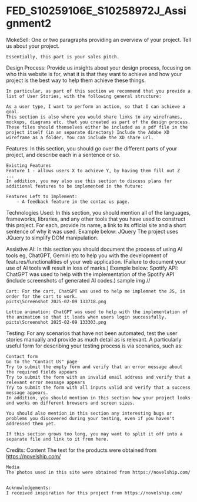 # FED_S10259106E_S10258972J_Assignment2

MokeSell:
    One or two paragraphs providing an overview of your project. Tell us about your project.

    Essentially, this part is your sales pitch.



Design Process:
    Provide us insights about your design process, focusing on who this website is for, what it is that they want to achieve and how your project is the best way to help them achieve these things.

    In particular, as part of this section we recommend that you provide a list of User Stories, with the following general structure:

    As a user type, I want to perform an action, so that I can achieve a goal.
    This section is also where you would share links to any wireframes, mockups, diagrams etc. that you created as part of the design process. These files should themselves either be included as a pdf file in the project itself (in an separate directory) Include the Adobe XD wireframe as a folder. You can include the XD share url.



Features:
    In this section, you should go over the different parts of your project, and describe each in a sentence or so.

    Existing Features
    Feature 1 - allows users X to achieve Y, by having them fill out Z
    ...
    In addition, you may also use this section to discuss plans for additional features to be implemented in the future:

    Features Left to Implement:
        - A feedback feature in the contac us page.



Technologies Used:
    In this section, you should mention all of the languages, frameworks, libraries, and any other tools that you have used to construct this project. For each, provide its name, a link to its official site and a short sentence of why it was used. Example below:
    JQuery
    The project uses JQuery to simplify DOM manipulation.

 

Assistive AI:
    In this section you should document the process of using AI tools eg, ChatGPT, Gemini etc to help you with the development of features/functionalities of your web application. (Failure to document your use of AI tools will result in loss of marks.) Example below:
    Spotify API: ChatGPT was used to help with the implementation of the Spotify API (include screenshots of generated AI codes.)
    sample img
    //

    Cart: For the cart, ChatGPT was used to help me implemnet the JS, in order for the cart to work.
    picts\Screenshot 2025-02-09 133718.png

    Lottie animation: ChatGPT was used to help with the implementation of the animation so that it loads when users login successfully.
    picts\Screenshot 2025-02-09 133303.png



Testing:
    For any scenarios that have not been automated, test the user stories manually and provide as much detail as is relevant. A particularly useful form for describing your testing process is via scenarios, such as:

    Contact form
    Go to the "Contact Us" page
    Try to submit the empty form and verify that an error message about the required fields appears
    Try to submit the form with an invalid email address and verify that a relevant error message appears
    Try to submit the form with all inputs valid and verify that a success message appears.
    In addition, you should mention in this section how your project looks and works on different browsers and screen sizes.

    You should also mention in this section any interesting bugs or problems you discovered during your testing, even if you haven't addressed them yet.

    If this section grows too long, you may want to split it off into a separate file and link to it from here.



Credits:
    Content
    The text for the products were obtained from https://novelship.com/


    Media
    The photos used in this site were obtained from https://novelship.com/


    Acknowledgements:
    I received inspiration for this project from https://novelship.com/